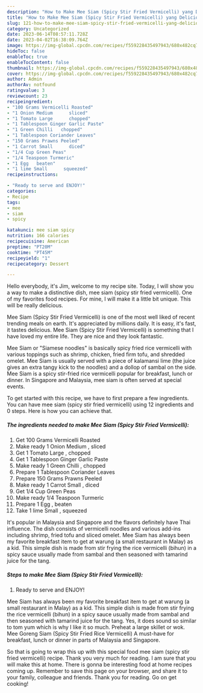 ```yaml
---
description: "How to Make Mee Siam (Spicy Stir Fried Vermicelli) yang Delicious"
title: "How to Make Mee Siam (Spicy Stir Fried Vermicelli) yang Delicious"
slug: 121-how-to-make-mee-siam-spicy-stir-fried-vermicelli-yang-delicious
category: Uncategorized
date: 2023-06-14T08:57:11.728Z
date: 2023-04-02T16:38:09.764Z
image: https://img-global.cpcdn.com/recipes/f559228435497943/680x482cq70/mee-siam-spicy-stir-fried-vermicelli-recipe-main-photo.jpg
hideToc: false
enableToc: true
enableTocContent: false
thumbnail: https://img-global.cpcdn.com/recipes/f559228435497943/680x482cq70/mee-siam-spicy-stir-fried-vermicelli-recipe-main-photo.jpg
cover: https://img-global.cpcdn.com/recipes/f559228435497943/680x482cq70/mee-siam-spicy-stir-fried-vermicelli-recipe-main-photo.jpg
author: Admin
authorAv: notfound
ratingvalue: 3
reviewcount: 23
recipeingredient:
- "100 Grams Vermicelli Roasted"
- "1 Onion Medium      sliced"
- "1 Tomato Large      chopped"
- "1 Tablespoon Ginger Garlic Paste"
- "1 Green Chilli   chopped"
- "1 Tablespoon Coriander Leaves"
- "150 Grams Prawns Peeled"
- "1 Carrot Small      diced"
- "1/4 Cup Green Peas"
- "1/4 Teaspoon Turmeric"
- "1 Egg   beaten"
- "1 lime Small      squeezed"
recipeinstructions:

- "Ready to serve and ENJOY!"
categories:
- Recipe
tags:
- mee
- siam
- spicy

katakunci: mee siam spicy 
nutrition: 166 calories
recipecuisine: American
preptime: "PT20M"
cooktime: "PT45M"
recipeyield: "1"
recipecategory: Dessert

---
```



Hello everybody, it's Jim, welcome to my recipe site. Today, I will show you a way to make a distinctive dish, mee siam (spicy stir fried vermicelli). One of my favorites food recipes. For mine, I will make it a little bit unique. This will be really delicious.

Mee Siam (Spicy Stir Fried Vermicelli) is one of the most well liked of recent trending meals on earth. It's appreciated by millions daily. It is easy, it's fast, it tastes delicious. Mee Siam (Spicy Stir Fried Vermicelli) is something that I have loved my entire life. They are nice and they look fantastic.

Mee Siam or &#34;Siamese noodles&#34; is basically spicy fried rice vermicelli with various toppings such as shrimp, chicken, fried firm tofu, and shredded omelet. Mee Siam is usually served with a piece of kalamansi lime (the juice gives an extra tangy kick to the noodles) and a dollop of sambal on the side. Mee Siam is a spicy stir-fried rice vermicelli popular for breakfast, lunch or dinner. In Singapore and Malaysia, mee siam is often served at special events.


To get started with this recipe, we have to first prepare a few ingredients. You can have mee siam (spicy stir fried vermicelli) using 12 ingredients and 0 steps. Here is how you can achieve that.

<!--inarticleads1-->

##### The ingredients needed to make Mee Siam (Spicy Stir Fried Vermicelli):

1. Get 100 Grams Vermicelli Roasted
1. Make ready 1 Onion Medium    ,  sliced
1. Get 1 Tomato Large    ,  chopped
1. Get 1 Tablespoon Ginger Garlic Paste
1. Make ready 1 Green Chilli ,  chopped
1. Prepare 1 Tablespoon Coriander Leaves
1. Prepare 150 Grams Prawns Peeled
1. Make ready 1 Carrot Small    ,  diced
1. Get 1/4 Cup Green Peas
1. Make ready 1/4 Teaspoon Turmeric
1. Prepare 1 Egg ,  beaten
1. Take 1 lime Small    ,  squeezed


It&#39;s popular in Malaysia and Singapore and the flavors definitely have Thai influence. The dish consists of vermicelli noodles and various add-ins including shrimp, fried tofu and sliced omelet. Mee Siam has always been my favorite breakfast item to get at warung (a small restaurant in Malay) as a kid. This simple dish is made from stir frying the rice vermicelli (bihun) in a spicy sauce usually made from sambal and then seasoned with tamarind juice for the tang. 

<!--inarticleads2-->

##### Steps to make Mee Siam (Spicy Stir Fried Vermicelli):


1. Ready to serve and ENJOY!

Mee Siam has always been my favorite breakfast item to get at warung (a small restaurant in Malay) as a kid. This simple dish is made from stir frying the rice vermicelli (bihun) in a spicy sauce usually made from sambal and then seasoned with tamarind juice for the tang. Yes, it does sound so similar to tom yum which is why I like it so much. Preheat a large skillet or wok. Mee Goreng Siam (Spicy Stir Fried Rice Vermicelli) A must-have for breakfast, lunch or dinner in parts of Malaysia and Singapore. 

So that is going to wrap this up with this special food mee siam (spicy stir fried vermicelli) recipe. Thank you very much for reading. I am sure that you will make this at home. There is gonna be interesting food at home recipes coming up. Remember to save this page on your browser, and share it to your family, colleague and friends. Thank you for reading. Go on get cooking!
